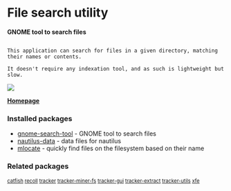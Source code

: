 # File search utility

__GNOME tool to search files__

```

This application can search for files in a given directory, matching
their names or contents.

It doesn't require any indexation tool, and as such is lightweight but
slow.

```

![](https://screenshots.debian.net/thumbnail/gnome-search-tool/)


 **[Homepage](https://wiki.gnome.org/Apps/Attic/GnomeUtils)**

### Installed packages

* [gnome-search-tool](https://packages.debian.org/jessie/gnome-search-tool) - GNOME tool to search files
* [nautilus-data](https://packages.debian.org/jessie/nautilus-data) - data files for nautilus
* [mlocate](https://packages.debian.org/jessie/mlocate) - quickly find files on the filesystem based on their name

### Related packages

<sub> [catfish](https://packages.debian.org/jessie/catfish) [recoll](https://packages.debian.org/jessie/recoll) [tracker](https://packages.debian.org/jessie/tracker) [tracker-miner-fs](https://packages.debian.org/jessie/tracker-miner-fs) [tracker-gui](https://packages.debian.org/jessie/tracker-gui) [tracker-extract](https://packages.debian.org/jessie/tracker-extract) [tracker-utils](https://packages.debian.org/jessie/tracker-utils) [xfe](https://packages.debian.org/jessie/xfe)  </sub>
